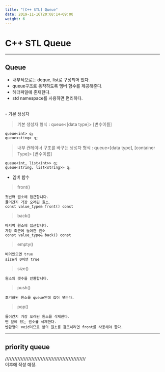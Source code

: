 ```yaml
---
title: "[C++ STL] Queue"
date: 2019-11-16T20:08:14+09:00
weight: 6
---
```


# C++ STL Queue
<hr>

<h2>Queue</h2>

- 내부적으로는 deque, list로 구성되어 있다.
- queue구조로 동작하도록 멤버 함수를 제공해준다.
- <queue> 헤더파일에 존재한다.
- std namespace를 사용하면 편리하다.
<br>
- 기본 생성자

>기본 생성자 형식 : queue<[data type]> [변수이름]<br>
```
queue<int> q;
queue<sting> q;
```
>내부 컨테이너 구조를 바꾸는 생성자 형식 : queue<[data type], [container Type]> [변수이름]
```
queue<int, list<int>> q;
queue<string, list<string>> q;
```

- 멤버 함수

>front()
```
첫번째 원소에 접근합니다.
들어간지 가장 오래된 원소.
const value_type& front() const
```
>back()
```
마지막 원소에 접근합니다.
가장 최근에 들어간 원소
const value_type& back() const
```
>empty()
```
비어있으면 true
size가 0이면 true
```
>size()
```
원소의 갯수를 반환합니다.
```
>push()
```
초기화된 원소를 queue안에 집어 넣는다.
```
>pop()
```
들어간지 가장 오래된 원소를 삭제한다.
맨 앞에 있는 원소를 삭제한다.
반환형이 void이므로 앞의 원소를 참조하려면 front를 사용해야 한다.
```

<hr>

## priority queue

////////////////////////////////////////////////////<br>
이후에 작성 예정.



